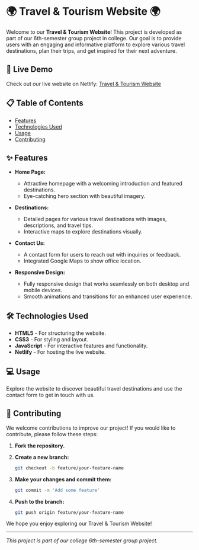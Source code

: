 # 🌍 Travel & Tourism Website 🌍

Welcome to our **Travel & Tourism Website**! This project is developed as part of our 6th-semester group project in college. Our goal is to provide users with an engaging and informative platform to explore various travel destinations, plan their trips, and get inspired for their next adventure.

## 🚀 Live Demo

Check out our live website on Netlify: [Travel & Tourism Website](https://soft-duckanoo-c4da82.netlify.app/)

## 📋 Table of Contents

- [Features](#features)
- [Technologies Used](#technologies-used)
- [Usage](#usage)
- [Contributing](#contributing)

## ✨ Features

- **Home Page:** 
  - Attractive homepage with a welcoming introduction and featured destinations.
  - Eye-catching hero section with beautiful imagery.

- **Destinations:** 
  - Detailed pages for various travel destinations with images, descriptions, and travel tips.
  - Interactive maps to explore destinations visually.

- **Contact Us:** 
  - A contact form for users to reach out with inquiries or feedback.
  - Integrated Google Maps to show office location.

- **Responsive Design:** 
  - Fully responsive design that works seamlessly on both desktop and mobile devices.
  - Smooth animations and transitions for an enhanced user experience.

## 🛠 Technologies Used

- **HTML5** - For structuring the website.
- **CSS3** - For styling and layout.
- **JavaScript** - For interactive features and functionality.
- **Netlify** - For hosting the live website.

## 💻 Usage

Explore the website to discover beautiful travel destinations and use the contact form to get in touch with us.


## 🤝 Contributing

We welcome contributions to improve our project! If you would like to contribute, please follow these steps:

1. **Fork the repository.**
2. **Create a new branch:**

    ```sh
    git checkout -b feature/your-feature-name
    ```

3. **Make your changes and commit them:**

    ```sh
    git commit -m 'Add some feature'
    ```

4. **Push to the branch:**

    ```sh
    git push origin feature/your-feature-name
    ```


We hope you enjoy exploring our Travel & Tourism Website!

---

*This project is part of our college 6th-semester group project.*
